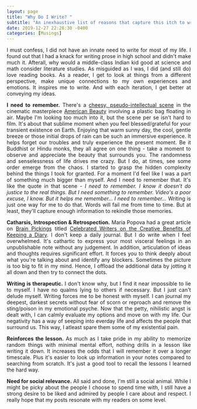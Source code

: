 ```yaml
---
layout: page
title: "Why Do I Write? "
subtitle: "An inexhaustive list of reasons that capture this itch to write"
date: 2019-12-27 22:28:30 -0400
categories: [Musings]
---
```


<p align="justify"> I must confess, I did not have an innate need to write for most of my life. I found out that I had a knack for writing prose in high school and didn't make much it. Afterall, why would a middle-class Indian kid good at science and math consider literature studies. As misguided as I was, I did (and still do) love reading books. As a reader, I get to look at things from a different perspective, make unique connections to my own experiences and emotions. It inspires me to write. And with each iteration, I get better at conveying my ideas. </p>

<p align="justify"> <b>I need to remember.</b> There's a <a href="https://www.youtube.com/watch?v=Qssvnjj5Moo" target="_blank">cheesy, pseudo-intellectual scene</a> in the cinematic masterpiece <a href="https://en.wikipedia.org/wiki/American_Beauty_(1999_film)" target="_blank">American Beauty</a> involving a plastic bag floating in air. Maybe I'm looking too much into it, but the scene per se isn't hard to film. It's about that sublime moment when you feel blessed/grateful for your transient existence on Earth. Enjoying that warm sunny day, the cool, gentle breeze or those initial drops of rain can be such an immersive experience. It helps forget our troubles and truly experience the present moment. Be it Buddhist or Hindu monks, they all agree on one thing - take a moment to observe and appreciate the beauty that surrounds you. The randomness and senselessness of life drives me crazy. But I do, at times, see some order emerge from the chaos. I started to grasp the hidden complexity behind the things I took for granted. For a moment I'd feel like I was a part of something much bigger than myself. And I need to remember that. It's like the quote in that scene - <i>I need to remember. I know it doesn't do justice to the real things. But I need something to remember. Video's a poor excuse, I know. But it helps me remember... I need to remember...</i> Writing is just one way for me to do that. Words will fail me from time to time. But at least, they'll capture enough information to rekindle those memories. </p>

<p align="justify"> <b>Catharsis, Introspection & Retrospection.</b> Maria Popova had a great article on <a href="https://www.brainpickings.org/" target="_blank">Brain Pickings</a> titled <a href="https://www.brainpickings.org/2014/09/04/famous-writers-on-keeping-a-diary/" target="_blank">Celebrated Writers on the Creative Benefits of Keeping a Diary</a>. I don't keep a daily journal. But I do write when I feel overwhelmed. It's cathartic to express your most visceral feelings in an unpublishable note without any judgement. In addition, articulation of ideas and thoughts requires significant effort. It forces you to think deeply about what you're talking about and identify any blockers. Sometimes the picture is too big to fit in my mind. Hence, I offload the additional data by jotting it all down and then try to connect the dots. </p>

<p align="justify"> <b>Writing is therapeutic.</b> I don't know why, but I find it near impossible to lie to myself. I have no qualms lying to others if necessary. But I just can't delude myself. Writing forces me to be honest with myself. I can journal my deepest, darkest secrets without fear of scorn or reproach and remove the sting/poison in my emotional psyche. Now that the petty, nihilistic angst is dealt with, I can calmly evaluate my options and move on with my life. Our negativity has a way of seeping into everday life and affects the people that surround us. This way, I atleast spare them some of my existential pain. </p>

<p align="justify"> <b>Reinforces the lesson.</b> As much as I take pride in my ability to memorize random things with minimal mental effort, nothing drills in a lesson like writing it down. It increases the odds that I will remember it over a longer timescale. Plus it's easier to look up information in your notes compared to searching from scratch. It's just a good tool to recall the lessons I learned the hard way. </p>

<p align="justify"> <b>Need for social relevance.</b> All said and done, I'm still a social animal. While I might be picky about the people I choose to spend time with, I still have a strong desire to be liked and admired by people I care about and respect. I really hope that my posts resonate with my readers on some level. </p> 
